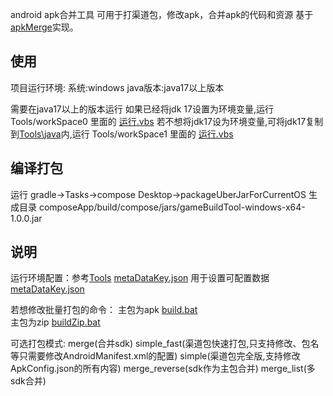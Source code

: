android apk合并工具
可用于打渠道包，修改apk，合并apk的代码和资源
基于[apkMerge](https://github.com/ming123aaa/apkMerge)实现。

## 使用
项目运行环境:
系统:windows
java版本:java17以上版本

需要在java17以上的版本运行
如果已经将jdk 17设置为环境变量,运行 Tools/workSpace0 里面的  [运行.vbs](Tools/workSpace0/运行.vbs)
若不想将jdk17设为环境变量,可将jdk17复制到[Tools\java](Tools/java)内,运行 Tools/workSpace1 里面的  [运行.vbs](Tools/workSpace1/运行.vbs)


## 编译打包
运行 gradle->Tasks->compose Desktop->packageUberJarForCurrentOS
生成目录 composeApp/build/compose/jars/gameBuildTool-windows-x64-1.0.0.jar



## 说明
运行环境配置：参考[Tools](Tools)
[metaDataKey.json](Tools/workSpace1/metaDataKey.json) 用于设置可配置<meta-data>数据[metaDataKey.json](Tools/workSpace1/metaDataKey.json)


若想修改批量打包的命令：
 主包为apk [build.bat](Tools/workSpace1/build.bat)  
 主包为zip [buildZip.bat](Tools/workSpace1/buildZip.bat)


可选打包模式:
merge(合并sdk)
simple_fast(渠道包快速打包,只支持修改<meta-data/>、包名等只需要修改AndroidManifest.xml的配置)
simple(渠道包完全版,支持修改ApkConfig.json的所有内容)
merge_reverse(sdk作为主包合并)
merge_list(多sdk合并)